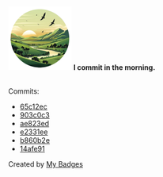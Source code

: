 <img src="https://github.com/my-badges/my-badges/blob/master/badges/time-of-commit/morning-commits.png?raw=true" alt="I commit in the morning." title="I commit in the morning." width="128">
<strong>I commit in the morning.</strong>
<br><br>

Commits:

- <a href="https://github.com/qoomon/yolo-secret/commit/65c12ecfc3495e7cb2970d810e328c4de080027d">65c12ec</a>
- <a href="https://github.com/qoomon/banking-swift-messages-java/commit/903c0c3a163d58b349ac60178aa5badf2b7cd7d5">903c0c3</a>
- <a href="https://github.com/qoomon/actions--template/commit/ae823edb04f89e0444be9dd0dd41195f2032a82b">ae823ed</a>
- <a href="https://github.com/qoomon/actions--template/commit/e2331eea232a0927db8eefabcecf2f4590ad9273">e2331ee</a>
- <a href="https://github.com/qoomon/gradle-git-versioning-plugin/commit/b860b2e6a2d1c2b9c82376efbafc1b07a2708a82">b860b2e</a>
- <a href="https://github.com/qoomon/gradle-git-versioning-plugin/commit/14afe91d1d4e46c690894c35abcc9e6582853702">14afe91</a>


Created by <a href="https://github.com/my-badges/my-badges">My Badges</a>